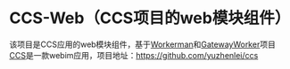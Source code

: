 # CCS-Web（CCS项目的web模块组件）
该项目是CCS应用的web模块组件，基于[Workerman](https://github.com/walkor/Workerman)和[GatewayWorker](https://github.com/walkor/GatewayWorker)项目
[CCS](https://github.com/yuzhenlei/ccs)是一款webim应用，项目地址：https://github.com/yuzhenlei/ccs
